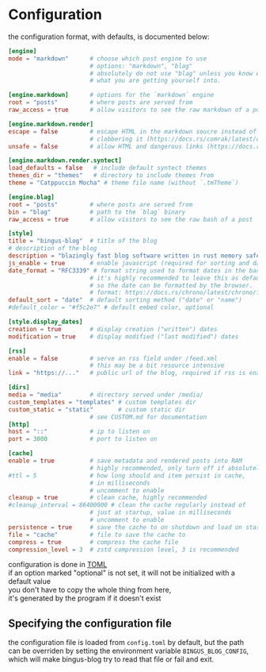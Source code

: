 # Configuration

the configuration format, with defaults, is documented below:

```toml
[engine]
mode = "markdown"      # choose which post engine to use
                       # options: "markdown", "blag"
                       # absolutely do not use "blag" unless you know exactly
                       # what you are getting yourself into.

[engine.markdown]      # options for the `markdown` engine
root = "posts"         # where posts are served from
raw_access = true      # allow visitors to see the raw markdown of a post

[engine.markdown.render]
escape = false         # escape HTML in the markdown soucre instead of
                       # clobbering it (https://docs.rs/comrak/latest/comrak/struct.RenderOptions.html#structfield.escape)
unsafe = false         # allow HTML and dangerous links (https://docs.rs/comrak/latest/comrak/struct.RenderOptions.html#structfield.unsafe_)

[engine.markdown.render.syntect]
load_defaults = false   # include default syntect themes
themes_dir = "themes"   # directory to include themes from
theme = "Catppuccin Mocha" # theme file name (without `.tmTheme`)

[engine.blag]
root = "posts"         # where posts are served from
bin = "blag"           # path to the `blag` binary
raw_access = true      # allow visitors to see the raw bash of a post

[style]
title = "bingus-blog"  # title of the blog
# description of the blog
description = "blazingly fast blog software written in rust memory safe"
js_enable = true       # enable javascript (required for sorting and dates)
date_format = "RFC3339" # format string used to format dates in the backend
                       # it's highly recommended to leave this as default,
                       # so the date can be formatted by the browser.
                       # format: https://docs.rs/chrono/latest/chrono/format/strftime/index.html#specifiers
default_sort = "date"  # default sorting method ("date" or "name")
#default_color = "#f5c2e7" # default embed color, optional

[style.display_dates]
creation = true        # display creation ("written") dates
modification = true    # display modified ("last modified") dates

[rss]
enable = false         # serve an rss field under /feed.xml
                       # this may be a bit resource intensive
link = "https://..."   # public url of the blog, required if rss is enabled

[dirs]
media = "media"        # directory served under /media/
custom_templates = "templates" # custom templates dir
custom_static = "static"       # custom static dir
                       # see CUSTOM.md for documentation
[http]
host = "::"            # ip to listen on
port = 3000            # port to listen on

[cache]
enable = true          # save metadata and rendered posts into RAM
                       # highly recommended, only turn off if absolutely necessary
#ttl = 5               # how long should and item persist in cache,
                       # in milliseconds
                       # uncomment to enable
cleanup = true         # clean cache, highly recommended
#cleanup_interval = 86400000 # clean the cache regularly instead of
                       # just at startup, value in milliseconds
                       # uncomment to enable
persistence = true     # save the cache to on shutdown and load on startup
file = "cache"         # file to save the cache to
compress = true        # compress the cache file
compression_level = 3  # zstd compression level, 3 is recommended
```

configuration is done in [TOML](https://toml.io/)  
if an option marked "optional" is not set, it will not be initialized with
a default value  
you don't have to copy the whole thing from here,  
it's generated by the program if it doesn't exist

## Specifying the configuration file

the configuration file is loaded from `config.toml` by default, but the path
can be overriden by setting the environment variable `BINGUS_BLOG_CONFIG`,
which will make bingus-blog try to read that file or fail and exit.
